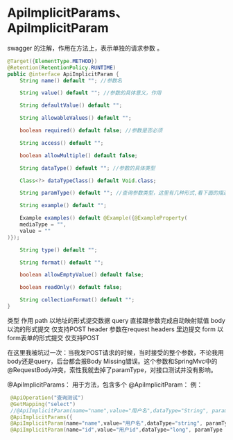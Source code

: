 # ApiImplicitParams、ApiImplicitParam

swagger 的注解，作用在方法上，表示单独的请求参数 。

```java
@Target({ElementType.METHOD})
@Retention(RetentionPolicy.RUNTIME)
public @interface ApiImplicitParam {
    String name() default ""; //参数名

    String value() default ""; //参数的具体意义，作用

    String defaultValue() default "";

    String allowableValues() default "";

    boolean required() default false; //参数是否必须

    String access() default "";

    boolean allowMultiple() default false;

    String dataType() default ""; //参数的具体类型

    Class<?> dataTypeClass() default Void.class;

    String paramType() default ""; //查询参数类型，这里有几种形式,看下面的描述

    String example() default "";

    Example examples() default @Example({@ExampleProperty(
    mediaType = "",
    value = ""
)});

    String type() default "";

    String format() default "";

    boolean allowEmptyValue() default false;

    boolean readOnly() default false;

    String collectionFormat() default "";
} 

```

类型   作用
path   以地址的形式提交数据
query   直接跟参数完成自动映射赋值
body   以流的形式提交 仅支持POST
header   参数在request headers 里边提交
form   以form表单的形式提交 仅支持POST

在这里我被坑过一次：当我发POST请求的时候，当时接受的整个参数，不论我用body还是query，后台都会报Body Missing错误。这个参数和SpringMvc中的@RequestBody冲突，索性我就去掉了paramType，对接口测试并没有影响。

@ApiImplicitParams：
用于方法，包含多个 @ApiImplicitParam： 
例：

```java
 @ApiOperation("查询测试")
 @GetMapping("select")
 //@ApiImplicitParam(name="name",value="用户名",dataType="String", paramType = "query")
 @ApiImplicitParams({
 @ApiImplicitParam(name="name",value="用户名",dataType="string", paramType = "query",example="xingguo"),
 @ApiImplicitParam(name="id",value="用户id",dataType="long", paramType = "query")})
```



